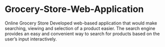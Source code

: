 # Grocery-Store-Web-Application
Online Grocery Store Developed web-based application that would make searching, viewing and selection of a product easier. The search engine provides an easy and convenient way to search for products based on the user’s input interactively.

